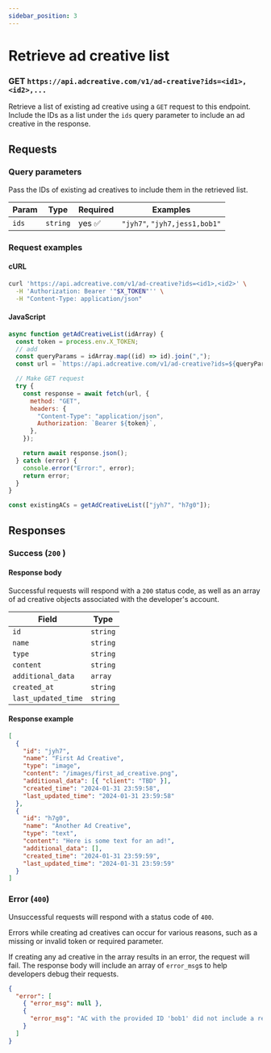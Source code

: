 ```yaml
---
sidebar_position: 3
---
```


# Retrieve ad creative list

### GET `https://api.adcreative.com/v1/ad-creative?ids=<id1>,<id2>,...`

Retrieve a list of existing ad creative using a `GET` request to this endpoint. Include the IDs as a list under the `ids` query parameter to include an ad creative in the response.

## Requests

### Query parameters

Pass the IDs of existing ad creatives to include them in the retrieved list.

| Param | Type     | Required | Examples                      |
| ----- | -------- | -------- | ----------------------------- |
| `ids` | `string` | yes ✅   | `"jyh7"`, `"jyh7,jess1,bob1"` |

### Request examples

#### cURL

```bash
curl 'https://api.adcreative.com/v1/ad-creative?ids=<id1>,<id2>' \
  -H 'Authorization: Bearer '"$X_TOKEN"'' \
  -H "Content-Type: application/json"
```

#### JavaScript

```jsx
async function getAdCreativeList(idArray) {
  const token = process.env.X_TOKEN;
  // add
  const queryParams = idArray.map((id) => id).join(",");
  const url = `https://api.adcreative.com/v1/ad-creative?ids=${queryParams}`;

  // Make GET request
  try {
    const response = await fetch(url, {
      method: "GET",
      headers: {
        "Content-Type": "application/json",
        Authorization: `Bearer ${token}`,
      },
    });

    return await response.json();
  } catch (error) {
    console.error("Error:", error);
    return error;
  }
}

const existingACs = getAdCreativeList(["jyh7", "h7g0"]);
```

## Responses

### Success (`200` )

#### Response body

Successful requests will respond with a `200` status code, as well as an array of ad creative objects associated with the developer's account.

| Field               | Type     |
| ------------------- | -------- |
| `id`                | `string` |
| `name`              | `string` |
| `type`              | `string` |
| `content`           | `string` |
| `additional_data`   | `array`  |
| `created_at`        | `string` |
| `last_updated_time` | `string` |

#### Response example

```json
[
  {
    "id": "jyh7",
    "name": "First Ad Creative",
    "type": "image",
    "content": "/images/first_ad_creative.png",
    "additional_data": [{ "client": "TBD" }],
    "created_time": "2024-01-31 23:59:58",
    "last_updated_time": "2024-01-31 23:59:58"
  },
  {
    "id": "h7g0",
    "name": "Another Ad Creative",
    "type": "text",
    "content": "Here is some text for an ad!",
    "additional_data": [],
    "created_time": "2024-01-31 23:59:59",
    "last_updated_time": "2024-01-31 23:59:59"
  }
]
```

### Error (`400`)

Unsuccessful requests will respond with a status code of `400`.

Errors while creating ad creatives can occur for various reasons, such as a missing or invalid token or required parameter.

If creating any ad creative in the array results in an error, the request will fail. The response body will include an array of `error_msg`s to help developers debug their requests.

```json
{
  "error": [
    { "error_msg": null },
    {
      "error_msg": "AC with the provided ID 'bob1' did not include a required field: 'name'."
    }
  ]
}
```
